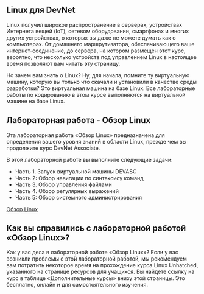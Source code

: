 <!-- 1.2.1 -->
## Linux для DevNet

Linux получил широкое распространение в серверах, устройствах Интернета вещей (IoT), сетевом оборудовании, смартфонах и многих других устройствах, о которых вы даже не можете думать как о компьютерах. От домашнего маршрутизатора, обеспечивающего ваше интернет-соединение, до сервера, на котором размещен этот курс, вероятно, что несколько устройств под управлением Linux в настоящее время позволяют вам читать эту страницу.

Но зачем вам знать о Linux? Ну, для начала, помните ту виртуальную машину, которую вы только что скачали и установили в качестве среды разработки? Это виртуальная машина на базе Linux. Все лабораторные работы по кодированию в этом курсе выполняются на виртуальной машине на базе Linux.

<!-- 1.2.2 -->
## Лабораторная работа - Обзор Linux

Эта лабораторная работа «Обзор Linux» предназначена для определения вашего уровня знаний в области Linux, прежде чем вы продолжите курс DevNet Associate.

В этой лабораторной работе вы выполните следующие задачи:

* Часть 1. Запуск виртуальной машины DEVASC
* Часть 2: Обзор навигации по синтаксису команд
* Часть 3. Обзор управления файлами
* Часть 4. Обзор регулярных выражений
* Часть 5: Обзор системного администрирования

[Обзор Linux](../01.02.02-lab-linux-review/README.md)

<!-- 1.2.3 -->
<!-- quiz -->

<!-- 1.2.4 -->
## Как вы справились с лабораторной работой «Обзор Linux»?

Как у вас дела в лабораторной работе «Обзор Linux»? Если у вас возникли проблемы с этой лабораторной работой, мы рекомендуем вам потратить некоторое время на прохождение курса Linux Unhatched, указанного на странице ресурсов для учащихся. Вы найдете ссылку на курс в таблице «Дополнительные курсы» внизу этой страницы. Это бесплатно, онлайн и для самостоятельного изучения.
